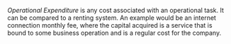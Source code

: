 *Operational Expenditure* is any cost associated with an operational task. It can be compared to a renting system. An example would be an internet connection monthly fee, where the capital acquired is a service that is bound to some business operation and is a regular cost for the company.
